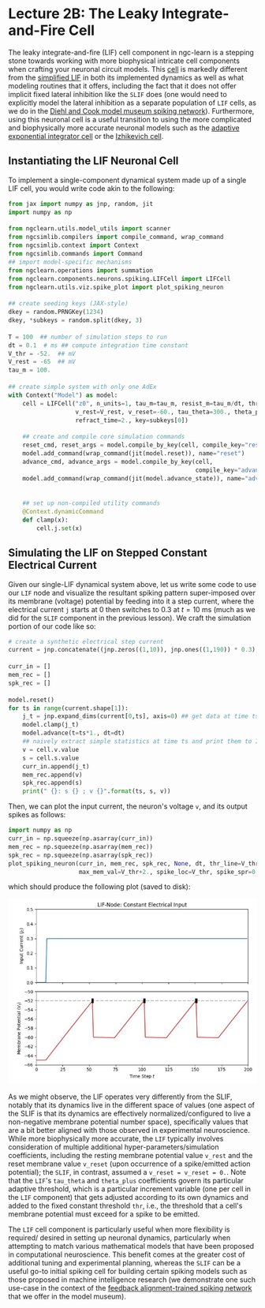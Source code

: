 # Lecture 2B: The Leaky Integrate-and-Fire Cell

The leaky integrate-and-fire (LIF) cell component in ngc-learn is a stepping
stone towards working with more biophysical intricate cell components when crafting
your neuronal circuit models. This
[cell](ngclearn.components.neurons.spiking.LIFCell) is markedly different from the
[simplified LIF](ngclearn.components.neurons.spiking.sLIFCell) in both its
implemented dynamics as well as what modeling routines that it offers, including
the fact that it does not offer implicit fixed lateral inhibition like the
`SLIF` does (one would need to explicitly model the lateral inhibition as a
separate population of `LIF` cells, as we do in the
[Diehl and Cook model museum spiking network](../../museum/snn_dc.md)). Furthermore,
using this neuronal cell is a useful transition to using the more complicated and
biophysically more accurate neuronal models such as the
[adaptive exponential integrator cell](ngclearn.components.neurons.spiking.adExCell)
or the
[Izhikevich cell](ngclearn.components.neurons.spiking.izhikevichCell).

## Instantiating the LIF Neuronal Cell

To implement a single-component dynamical system made up of a single LIF
cell, you would write code akin to the following:

```python
from jax import numpy as jnp, random, jit
import numpy as np

from ngclearn.utils.model_utils import scanner
from ngcsimlib.compilers import compile_command, wrap_command
from ngcsimlib.context import Context
from ngcsimlib.commands import Command
## import model-specific mechanisms
from ngclearn.operations import summation
from ngclearn.components.neurons.spiking.LIFCell import LIFCell
from ngclearn.utils.viz.spike_plot import plot_spiking_neuron

## create seeding keys (JAX-style)
dkey = random.PRNGKey(1234)
dkey, *subkeys = random.split(dkey, 3)

T = 100  ## number of simulation steps to run
dt = 0.1  # ms ## compute integration time constant
V_thr = -52.  ## mV
V_rest = -65  ## mV
tau_m = 100.

## create simple system with only one AdEx
with Context("Model") as model:
    cell = LIFCell("z0", n_units=1, tau_m=tau_m, resist_m=tau_m/dt, thr=V_thr,
                   v_rest=V_rest, v_reset=-60., tau_theta=300., theta_plus=0.05,
                   refract_time=2., key=subkeys[0])

    ## create and compile core simulation commands
    reset_cmd, reset_args = model.compile_by_key(cell, compile_key="reset")
    model.add_command(wrap_command(jit(model.reset)), name="reset")
    advance_cmd, advance_args = model.compile_by_key(cell,
                                                     compile_key="advance_state")
    model.add_command(wrap_command(jit(model.advance_state)), name="advance")


    ## set up non-compiled utility commands
    @Context.dynamicCommand
    def clamp(x):
        cell.j.set(x)
```

## Simulating the LIF on Stepped Constant Electrical Current

Given our single-LIF dynamical system above, let us write some code to use
our `LIF` node and visualize the resultant spiking pattern super-imposed
over its membrane (voltage) potential by feeding
into it a step current, where the electrical current `j` starts at $0$ then
switches to $0.3$ at $t = 10$ ms (much as we did for the `SLIF` component
in the previous lesson). We craft the simulation portion of our code like so:


```python
# create a synthetic electrical step current
current = jnp.concatenate((jnp.zeros((1,10)), jnp.ones((1,190)) * 0.3), axis=1)

curr_in = []
mem_rec = []
spk_rec = []

model.reset()
for ts in range(current.shape[1]):
    j_t = jnp.expand_dims(current[0,ts], axis=0) ## get data at time ts
    model.clamp(j_t)
    model.advance(t=ts*1., dt=dt)
    ## naively extract simple statistics at time ts and print them to I/O
    v = cell.v.value
    s = cell.s.value
    curr_in.append(j_t)
    mem_rec.append(v)
    spk_rec.append(s)
    print(" {}: s {} ; v {}".format(ts, s, v))
```

Then, we can plot the input current, the neuron's voltage `v`, and its output
spikes as follows:

```python
import numpy as np
curr_in = np.squeeze(np.asarray(curr_in))
mem_rec = np.squeeze(np.asarray(mem_rec))
spk_rec = np.squeeze(np.asarray(spk_rec))
plot_spiking_neuron(curr_in, mem_rec, spk_rec, None, dt, thr_line=V_thr, min_mem_val=V_rest-1.,
                    max_mem_val=V_thr+2., spike_loc=V_thr, spike_spr=0.5, title="LIF-Node: Constant Electrical Input", fname="lif_plot.jpg")
```

which should produce the following plot (saved to disk):

<img src="../../images/tutorials/neurocog/lif_plot.jpg" width="600" />

As we might observe, the LIF operates very differently from the SLIF, notably
that its dynamics live in the different space of values (one aspect of the
SLIF is that its dynamics are effectively normalized/configured to live
a non-negative membrane potential number space), specifically values that
are a bit better aligned with those observed in experimental neuroscience.
While more biophysically more accurate, the `LIF` typically involves consideration
of multiple additional hyper-parameters/simulation coefficients, including
the resting membrane potential value `v_rest` and the reset membrane value
`v_reset` (upon occurrence of a spike/emitted action potential); the `SLIF`,
in contrast, assumed a `v_reset = v_reset = 0.`. Note that the `LIF`'s
`tau_theta` and `theta_plus` coefficients govern its particular adaptive threshold,
which is a particular increment variable (one per cell in the `LIF` component)
that gets adjusted according to its own dynamics and added to the fixed constant
threshold `thr`, i.e., the threshold that a cell's membrane potential must
exceed for a spike to be emitted.

The `LIF` cell component is particularly useful when more flexibility is required/
desired in setting up neuronal dynamics, particularly when attempting to match
various mathematical models that have been proposed in computational neuroscience.
This benefit comes at the greater cost of additional tuning and experimental planning,
whereas the `SLIF` can be a useful go-to initial spiking cell for building certain spiking
models such as those proposed in machine intelligence research (we demonstrate
one such use-case in the context of the
[feedback alignment-trained spiking network](../../museum/snn_bfa.md) that we offer in the model museum).
